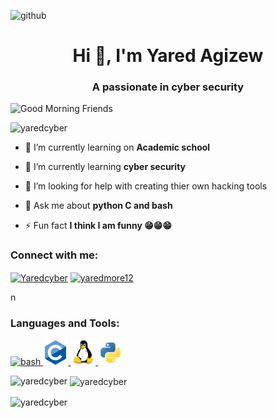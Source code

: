 ![github](https://github.com/Yaredcyber/GTST-TOOLS/assets/147349965/ccf58c0d-102f-42b2-b305-6c25def6e757)
<h1 align="center">Hi 👋, I'm Yared Agizew</h1>

<h3 align="center">A passionate in cyber security</h3>
<img src="https://miro.medium.com/v2/resize:fit:1024/0*kT6U_WOuiTJmLTyr.gif" width="500px" alt="Good Morning Friends"/> 

<p align="left"> <img src="https://komarev.com/ghpvc/?username=yaredcyber&label=Profile%20views&color=0e75b6&style=flat" alt="yaredcyber" /> </p>

- 🔭 I’m currently learning on **Academic school**

- 🌱 I’m currently learning **cyber security**

- 🤝 I’m looking for help with creating thier own hacking tools

- 💬 Ask me about **python C and bash**

- ⚡ Fun fact **I think I am funny 😁😁😁**

<h3 align="left">Connect with me:</h3>
<p align="left">
<a href="https://twitter.com/yaredcyber" target="blank"><img align="center" src="https://raw.githubusercontent.com/rahuldkjain/github-profile-readme-generator/master/src/images/icons/Social/twitter.svg" alt="Yaredcyber" height="30" width="40" /></a>
<a href="https://instagram.com/yaredhat1" target="blank"><img align="center" src="https://raw.githubusercontent.com/rahuldkjain/github-profile-readme-generator/master/src/images/icons/Social/instagram.svg" alt="yaredmore12" height="30" width="40" /></a>
</p>
n
<h3 align="left">Languages and Tools:</h3>
<p align="left"> <a href="https://www.gnu.org/software/bash/" target="_blank" rel="noreferrer"> <img src="https://www.vectorlogo.zone/logos/gnu_bash/gnu_bash-icon.svg" alt="bash" width="40" height="40"/> </a> <a href="https://www.cprogramming.com/" target="_blank" rel="noreferrer"> <img src="https://raw.githubusercontent.com/devicons/devicon/master/icons/c/c-original.svg" alt="c" width="40" height="40"/> </a> <a href="https://www.linux.org/" target="_blank" rel="noreferrer"> <img src="https://raw.githubusercontent.com/devicons/devicon/master/icons/linux/linux-original.svg" alt="linux" width="40" height="40"/> </a> <a href="https://www.python.org" target="_blank" rel="noreferrer"> <img src="https://raw.githubusercontent.com/devicons/devicon/master/icons/python/python-original.svg" alt="python" width="40" height="40"/> </a> </p>

<p><img align="left" src="https://github-readme-stats.vercel.app/api/top-langs?username=yaredcyber&show_icons=true&locale=en&layout=compact" alt="yaredcyber" /></p>

<p>&nbsp;<img align="center" src="https://github-readme-stats.vercel.app/api?username=yaredcyber&show_icons=true&locale=en" alt="yaredcyber" /></p>

<p><img align="center" src="https://github-readme-streak-stats.herokuapp.com/?user=yaredcyber&" alt="yaredcyber" /></p>
